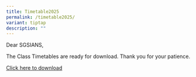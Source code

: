 ```yaml
---
title: Timetable2025
permalink: /timetable2025/
variant: tiptap
description: ""
---
```

<p>Dear SGSIANS,</p>
<p>The Class Timetables are ready for download. Thank you for your patience.</p>
<p><a href="/files/2025_T1_Class_Timetable_30122024.pdf" rel="noopener nofollow" target="_blank">Click here to download</a>
</p>